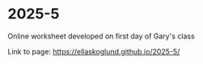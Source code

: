 # 2025-5
Online worksheet developed on first day of Gary's class


Link to page:  https://ellaskoglund.github.io/2025-5/
